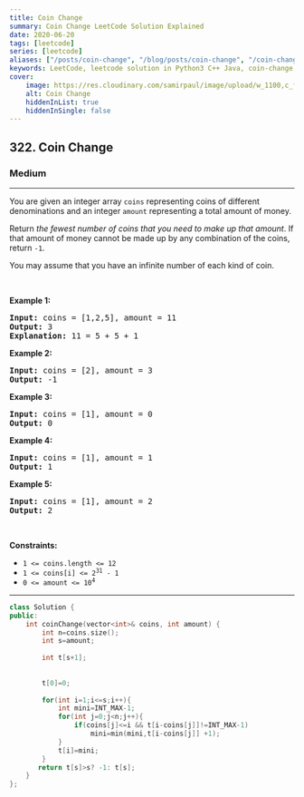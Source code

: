 ```yaml
---
title: Coin Change
summary: Coin Change LeetCode Solution Explained
date: 2020-06-20
tags: [leetcode]
series: [leetcode]
aliases: ["/posts/coin-change", "/blog/posts/coin-change", "/coin-change"]
keywords: LeetCode, leetcode solution in Python3 C++ Java, coin-change solution
cover:
    image: https://res.cloudinary.com/samirpaul/image/upload/w_1100,c_fit,co_rgb:FFFFFF,l_text:Arial_70_bold:Coin Change/problem-solving.webp
    alt: Coin Change
    hiddenInList: true
    hiddenInSingle: false
---
```



<h2>322. Coin Change</h2><h3>Medium</h3><hr><div><p>You are given an integer array <code>coins</code> representing&nbsp;coins of different denominations and an integer <code>amount</code>&nbsp;representing a total amount of money.</p>

<p>Return <em>the fewest number of coins that you need to make up that amount</em>. If that amount of money cannot be made up by any combination of the coins, return <code>-1</code>.</p>

<p>You may assume that you have an infinite number of each kind of coin.</p>

<p>&nbsp;</p>
<p><strong>Example 1:</strong></p>

<pre><strong>Input:</strong> coins = [1,2,5], amount = 11
<strong>Output:</strong> 3
<strong>Explanation:</strong> 11 = 5 + 5 + 1
</pre>

<p><strong>Example 2:</strong></p>

<pre><strong>Input:</strong> coins = [2], amount = 3
<strong>Output:</strong> -1
</pre>

<p><strong>Example 3:</strong></p>

<pre><strong>Input:</strong> coins = [1], amount = 0
<strong>Output:</strong> 0
</pre>

<p><strong>Example 4:</strong></p>

<pre><strong>Input:</strong> coins = [1], amount = 1
<strong>Output:</strong> 1
</pre>

<p><strong>Example 5:</strong></p>

<pre><strong>Input:</strong> coins = [1], amount = 2
<strong>Output:</strong> 2
</pre>

<p>&nbsp;</p>
<p><strong>Constraints:</strong></p>

<ul>
	<li><code>1 &lt;= coins.length &lt;= 12</code></li>
	<li><code>1 &lt;= coins[i] &lt;= 2<sup>31</sup> - 1</code></li>
	<li><code>0 &lt;= amount &lt;= 10<sup>4</sup></code></li>
</ul>
</div>

---




```cpp
class Solution {
public:
    int coinChange(vector<int>& coins, int amount) {
        int n=coins.size();
        int s=amount;
        
        int t[s+1];
        
        
        t[0]=0;
        
        for(int i=1;i<=s;i++){
            int mini=INT_MAX-1;
            for(int j=0;j<n;j++){
                if(coins[j]<=i && t[i-coins[j]]!=INT_MAX-1)
                    mini=min(mini,t[i-coins[j]] +1);
            }
            t[i]=mini;
        }
       return t[s]>s? -1: t[s];
    }
};
```
